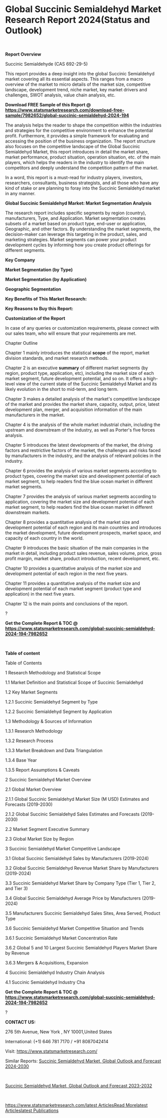 <h1>Global Succinic Semialdehyd Market Research Report 2024(Status and Outlook)</h1><br/><p><strong>Report Overview</strong></p>
 
 
 
 <p>Succinic Semialdehyde (CAS 692-29-5)</p>
 
 
 
 <p>This report provides a deep insight into the global Succinic Semialdehyd market covering all its essential aspects. This ranges from a macro overview of the market to micro details of the market size, competitive landscape, development trend, niche market, key market drivers and challenges, SWOT analysis, value chain analysis, etc.</p>
 
 
 
 <p><strong>Download FREE Sample of this Report @ <a href="https://www.statsmarketresearch.com/download-free-sample/7982652/global-succinic-semialdehyd-2024-194">https://www.statsmarketresearch.com/download-free-sample/7982652/global-succinic-semialdehyd-2024-194</a></strong></p>
 
 
 
 <p>The analysis helps the reader to shape the competition within the industries and strategies for the competitive environment to enhance the potential profit. Furthermore, it provides a simple framework for evaluating and accessing the position of the business organization. The report structure also focuses on the competitive landscape of the Global Succinic Semialdehyd Market, this report introduces in detail the market share, market performance, product situation, operation situation, etc. of the main players, which helps the readers in the industry to identify the main competitors and deeply understand the competition pattern of the market.</p>
 
 
 
 <p>In a word, this report is a must-read for industry players, investors, researchers, consultants, business strategists, and all those who have any kind of stake or are planning to foray into the Succinic Semialdehyd market in any manner.</p>
 
 
 
 <p><strong>Global Succinic Semialdehyd Market: Market Segmentation Analysis</strong></p>
 
 
 
 <p>The research report includes specific segments by region (country), manufacturers, Type, and Application. Market segmentation creates subsets of a market based on product type, end-user or application, Geographic, and other factors. By understanding the market segments, the decision-maker can leverage this targeting in the product, sales, and marketing strategies. Market segments can power your product development cycles by informing how you create product offerings for different segments.</p>
 
 
 
 <p><strong>Key Company</strong></p>
 
 
 
 <p><strong>Market Segmentation (by Type)</strong></p>
 
 
 
 <p><strong>Market Segmentation (<strong>by Application</strong>)</strong></p>
 
 
 
 <p><strong>Geographic Segmentation</strong></p>
 
 
 
 <p><strong>Key Benefits of This Market Research:</strong></p>
 
 
 
 <p><strong>Key <strong>Reasons to Buy</strong> this Report:</strong></p>
 
 
 
 <p><strong>Customization of the Report</strong></p>
 
 
 
 <p>In case of any queries or customization requirements, please connect with our sales team, who will ensure that your requirements are met.</p>
 
 
 
 <p>Chapter Outline</p>
 
 
 
 <p>Chapter 1 mainly introduces the statistical <strong>scope</strong> of the report, market division standards, and market research methods.</p>
 
 
 
 <p>Chapter 2 is an executive <strong>summary</strong> of different market segments (by region, product type, application, etc), including the market size of each market segment, future development potential, and so on. It offers a high-level view of the current state of the Succinic Semialdehyd Market and its likely evolution in the short to mid-term, and long term.</p>
 
 
 
 <p>Chapter 3 makes a detailed analysis of the market&#39;s competitive landscape of the market and provides the market share, capacity, output, price, latest development plan, merger, and acquisition information of the main manufacturers in the market.</p>
 
 
 
 <p>Chapter 4 is the analysis of the whole market industrial chain, including the upstream and downstream of the industry, as well as Porter&#39;s five forces analysis.</p>
 
 
 
 <p>Chapter 5 introduces the latest developments of the market, the driving factors and restrictive factors of the market, the challenges and risks faced by manufacturers in the industry, and the analysis of relevant policies in the industry.</p>
 
 
 
 <p>Chapter 6 provides the analysis of various market segments according to product types, covering the market size and development potential of each market segment, to help readers find the blue ocean market in different market segments.</p>
 
 
 
 <p>Chapter 7 provides the analysis of various market segments according to application, covering the market size and development potential of each market segment, to help readers find the blue ocean market in different downstream markets.</p>
 
 
 
 <p>Chapter 8 provides a quantitative analysis of the market size and development potential of each region and its main countries and introduces the market development, future development prospects, market space, and capacity of each country in the world.</p>
 
 
 
 <p>Chapter 9 introduces the basic situation of the main companies in the market in detail, including product sales revenue, sales volume, price, gross profit margin, market share, product introduction, recent development, etc.</p>
 
 
 
 <p>Chapter 10 provides a quantitative analysis of the market size and development potential of each region in the next five years.</p>
 
 
 
 <p>Chapter 11 provides a quantitative analysis of the market size and development potential of each market segment (product type and application) in the next five years.</p>
 
 
 
 <p>Chapter 12 is the main points and conclusions of the report.</p>
 
 
 
 <p>? </p>
 
 
 
 <div><b>Get the Complete Report & TOC @ <a href="https://www.statsmarketresearch.com/global-succinic-semialdehyd-2024-194-7982652">https://www.statsmarketresearch.com/global-succinic-semialdehyd-2024-194-7982652</a></b></div>
 
 
 
 <p><br />
 
 <b>Table of content</b></p>
 
 
 
 <p>Table of Contents<br />
 
 1 Research Methodology and Statistical Scope<br />
 
 1.1 Market Definition and Statistical Scope of Succinic Semialdehyd<br />
 
 1.2 Key Market Segments<br />
 
 1.2.1 Succinic Semialdehyd Segment by Type<br />
 
 1.2.2 Succinic Semialdehyd Segment by Application<br />
 
 1.3 Methodology & Sources of Information<br />
 
 1.3.1 Research Methodology<br />
 
 1.3.2 Research Process<br />
 
 1.3.3 Market Breakdown and Data Triangulation<br />
 
 1.3.4 Base Year<br />
 
 1.3.5 Report Assumptions & Caveats<br />
 
 2 Succinic Semialdehyd Market Overview<br />
 
 2.1 Global Market Overview<br />
 
 2.1.1 Global Succinic Semialdehyd Market Size (M USD) Estimates and Forecasts (2019-2030)<br />
 
 2.1.2 Global Succinic Semialdehyd Sales Estimates and Forecasts (2019-2030)<br />
 
 2.2 Market Segment Executive Summary<br />
 
 2.3 Global Market Size by Region<br />
 
 3 Succinic Semialdehyd Market Competitive Landscape<br />
 
 3.1 Global Succinic Semialdehyd Sales by Manufacturers (2019-2024)<br />
 
 3.2 Global Succinic Semialdehyd Revenue Market Share by Manufacturers (2019-2024)<br />
 
 3.3 Succinic Semialdehyd Market Share by Company Type (Tier 1, Tier 2, and Tier 3)<br />
 
 3.4 Global Succinic Semialdehyd Average Price by Manufacturers (2019-2024)<br />
 
 3.5 Manufacturers Succinic Semialdehyd Sales Sites, Area Served, Product Type<br />
 
 3.6 Succinic Semialdehyd Market Competitive Situation and Trends<br />
 
 3.6.1 Succinic Semialdehyd Market Concentration Rate<br />
 
 3.6.2 Global 5 and 10 Largest Succinic Semialdehyd Players Market Share by Revenue<br />
 
 3.6.3 Mergers & Acquisitions, Expansion<br />
 
 4 Succinic Semialdehyd Industry Chain Analysis<br />
 
 4.1 Succinic Semialdehyd Industry Cha</p>
 
 
 
 <div><b>Get the Complete Report & TOC @ <a href="https://www.statsmarketresearch.com/global-succinic-semialdehyd-2024-194-7982652">https://www.statsmarketresearch.com/global-succinic-semialdehyd-2024-194-7982652</a></b></div>
 
 
 
 <p>? </p>
 
 
 
 <p><b>CONTACT US:</b><br />
 
 276 5th Avenue, New York , NY 10001,United States<br />
 
 International: (+1) 646 781 7170 / +91 8087042414<br />
 
 Visit: <a href="https://www.statsmarketresearch.com/">https://www.statsmarketresearch.com/</a><br />
 
 Similar Reports: <a href="https://www.statsmarketresearch.com/global-succinic-semialdehyd-2024-194-7982652">Succinic Semialdehyd Market, Global Outlook and Forecast 2024-2030</a><br />
 
 <br />
 
 <a href="https://www.statsmarketresearch.com/global-succinic-semialdehyd-2024-194-7982652">Succinic Semialdehyd Market, Global Outlook and Forecast 2023-2032</a><br />
 
 <br />
 
 <a href="https://gyeongbokgung.com">https://www.statsmarketresearch.com/</a><a href="https://hallyeomaritime.com">latest Articles</a><a href="https://jingwansa.com">Read More</a><a href="https://nguoiviet.jp/">latest Articles</a><a href="https://www.intelmarketresearch.com/">latest Publications</a></p>